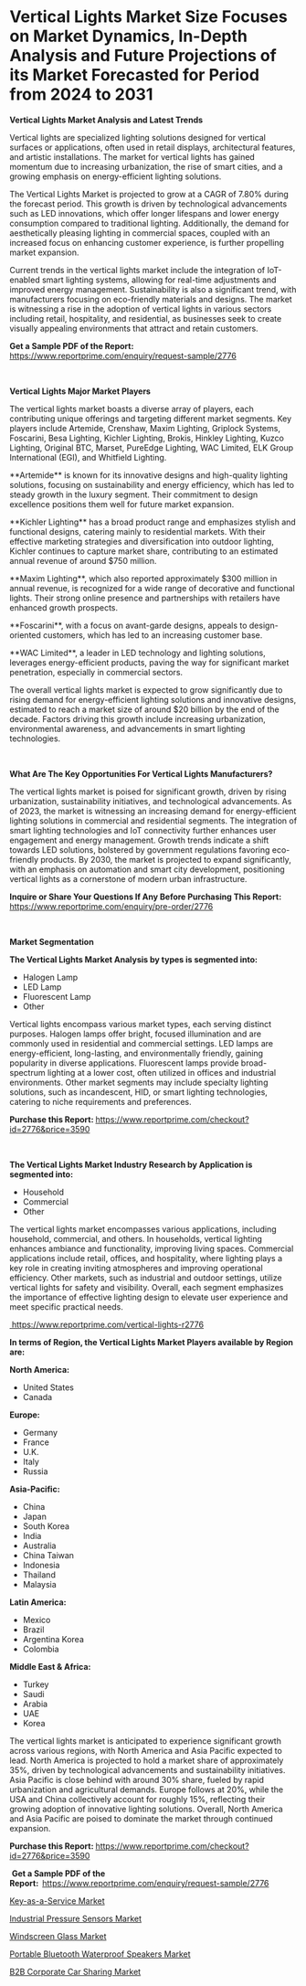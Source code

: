 <p><h1>Vertical Lights Market Size Focuses on Market Dynamics, In-Depth Analysis and Future Projections of its Market Forecasted for Period from 2024 to 2031</h1></p><p><strong>Vertical Lights Market Analysis and Latest Trends</strong></p>
<p><p>Vertical lights are specialized lighting solutions designed for vertical surfaces or applications, often used in retail displays, architectural features, and artistic installations. The market for vertical lights has gained momentum due to increasing urbanization, the rise of smart cities, and a growing emphasis on energy-efficient lighting solutions.</p><p>The Vertical Lights Market is projected to grow at a CAGR of 7.80% during the forecast period. This growth is driven by technological advancements such as LED innovations, which offer longer lifespans and lower energy consumption compared to traditional lighting. Additionally, the demand for aesthetically pleasing lighting in commercial spaces, coupled with an increased focus on enhancing customer experience, is further propelling market expansion.</p><p>Current trends in the vertical lights market include the integration of IoT-enabled smart lighting systems, allowing for real-time adjustments and improved energy management. Sustainability is also a significant trend, with manufacturers focusing on eco-friendly materials and designs. The market is witnessing a rise in the adoption of vertical lights in various sectors including retail, hospitality, and residential, as businesses seek to create visually appealing environments that attract and retain customers.</p></p>
<p><strong>Get a Sample PDF of the Report:&nbsp;</strong> <a href="https://www.reportprime.com/enquiry/request-sample/2776?utm_campaign=28&utm_medium=2&utm_source=Github&utm_content=ia&utm_term=27112024&utm_id=vertical-lights">https://www.reportprime.com/enquiry/request-sample/2776</a></p>
<p>&nbsp;</p>
<p><strong>Vertical Lights Major Market Players</strong></p>
<p><p>The vertical lights market boasts a diverse array of players, each contributing unique offerings and targeting different market segments. Key players include Artemide, Crenshaw, Maxim Lighting, Griplock Systems, Foscarini, Besa Lighting, Kichler Lighting, Brokis, Hinkley Lighting, Kuzco Lighting, Original BTC, Marset, PureEdge Lighting, WAC Limited, ELK Group International (EGI), and Whitfield Lighting. </p><p>**Artemide** is known for its innovative designs and high-quality lighting solutions, focusing on sustainability and energy efficiency, which has led to steady growth in the luxury segment. Their commitment to design excellence positions them well for future market expansion.</p><p>**Kichler Lighting** has a broad product range and emphasizes stylish and functional designs, catering mainly to residential markets. With their effective marketing strategies and diversification into outdoor lighting, Kichler continues to capture market share, contributing to an estimated annual revenue of around $750 million.</p><p>**Maxim Lighting**, which also reported approximately $300 million in annual revenue, is recognized for a wide range of decorative and functional lights. Their strong online presence and partnerships with retailers have enhanced growth prospects.</p><p>**Foscarini**, with a focus on avant-garde designs, appeals to design-oriented customers, which has led to an increasing customer base. </p><p>**WAC Limited**, a leader in LED technology and lighting solutions, leverages energy-efficient products, paving the way for significant market penetration, especially in commercial sectors.</p><p>The overall vertical lights market is expected to grow significantly due to rising demand for energy-efficient lighting solutions and innovative designs, estimated to reach a market size of around $20 billion by the end of the decade. Factors driving this growth include increasing urbanization, environmental awareness, and advancements in smart lighting technologies.</p></p>
<p>&nbsp;</p>
<p><strong>What Are The Key Opportunities For Vertical Lights Manufacturers?</strong></p>
<p><p>The vertical lights market is poised for significant growth, driven by rising urbanization, sustainability initiatives, and technological advancements. As of 2023, the market is witnessing an increasing demand for energy-efficient lighting solutions in commercial and residential segments. The integration of smart lighting technologies and IoT connectivity further enhances user engagement and energy management. Growth trends indicate a shift towards LED solutions, bolstered by government regulations favoring eco-friendly products. By 2030, the market is projected to expand significantly, with an emphasis on automation and smart city development, positioning vertical lights as a cornerstone of modern urban infrastructure.</p></p>
<p><strong>Inquire or Share Your Questions If Any Before Purchasing This Report:</strong> <a href="https://www.reportprime.com/enquiry/pre-order/2776?utm_campaign=28&utm_medium=2&utm_source=Github&utm_content=ia&utm_term=27112024&utm_id=vertical-lights">https://www.reportprime.com/enquiry/pre-order/2776</a></p>
<p>&nbsp;</p>
<p><strong>Market Segmentation</strong></p>
<p><strong>The Vertical Lights Market Analysis by types is segmented into:</strong></p>
<p><ul><li>Halogen Lamp</li><li>LED Lamp</li><li>Fluorescent Lamp</li><li>Other</li></ul></p>
<p><p>Vertical lights encompass various market types, each serving distinct purposes. Halogen lamps offer bright, focused illumination and are commonly used in residential and commercial settings. LED lamps are energy-efficient, long-lasting, and environmentally friendly, gaining popularity in diverse applications. Fluorescent lamps provide broad-spectrum lighting at a lower cost, often utilized in offices and industrial environments. Other market segments may include specialty lighting solutions, such as incandescent, HID, or smart lighting technologies, catering to niche requirements and preferences.</p></p>
<p><strong>Purchase this Report:&nbsp;</strong><a href="https://www.reportprime.com/checkout?id=2776&price=3590&utm_campaign=28&utm_medium=2&utm_source=Github&utm_content=ia&utm_term=27112024&utm_id=vertical-lights">https://www.reportprime.com/checkout?id=2776&price=3590</a></p>
<p>&nbsp;</p>
<p><strong>The Vertical Lights Market Industry Research by Application is segmented into:</strong></p>
<p><ul><li>Household</li><li>Commercial</li><li>Other</li></ul></p>
<p><p>The vertical lights market encompasses various applications, including household, commercial, and others. In households, vertical lighting enhances ambiance and functionality, improving living spaces. Commercial applications include retail, offices, and hospitality, where lighting plays a key role in creating inviting atmospheres and improving operational efficiency. Other markets, such as industrial and outdoor settings, utilize vertical lights for safety and visibility. Overall, each segment emphasizes the importance of effective lighting design to elevate user experience and meet specific practical needs.</p></p>
<p><a href="https://www.reportprime.com/vertical-lights-r2776?utm_campaign=28&utm_medium=2&utm_source=Github&utm_content=ia&utm_term=27112024&utm_id=vertical-lights">&nbsp;https://www.reportprime.com/vertical-lights-r2776</a></p>
<p><strong>In terms of Region, the Vertical Lights Market Players available by Region are:</strong></p>
<p>
    <p> <strong> North America: </strong>
        <ul>
            <li>United States</li>
            <li>Canada</li>
        </ul>
        </p> 
    <p> <strong> Europe: </strong>
        <ul>
            <li>Germany</li>
            <li>France</li>
            <li>U.K.</li>
            <li>Italy</li>
            <li>Russia</li>
        </ul>
        </p> 
    <p> <strong> Asia-Pacific: </strong>
        <ul>
            <li>China</li>
            <li>Japan</li>
            <li>South Korea</li>
            <li>India</li>
            <li>Australia</li>
            <li>China Taiwan</li>
            <li>Indonesia</li>
            <li>Thailand</li>
            <li>Malaysia</li>
        </ul>
        </p> 
    <p> <strong> Latin America: </strong>
        <ul>
            <li>Mexico</li>
            <li>Brazil</li>
            <li>Argentina Korea</li>
            <li>Colombia</li>
        </ul>
        </p> 
    <p> <strong> Middle East & Africa: </strong>
        <ul>
            <li>Turkey</li>
            <li>Saudi</li>
            <li>Arabia</li>
            <li>UAE</li>
            <li>Korea</li>
        </ul>
    </p>
    </p>
<p><p>The vertical lights market is anticipated to experience significant growth across various regions, with North America and Asia Pacific expected to lead. North America is projected to hold a market share of approximately 35%, driven by technological advancements and sustainability initiatives. Asia Pacific is close behind with around 30% share, fueled by rapid urbanization and agricultural demands. Europe follows at 20%, while the USA and China collectively account for roughly 15%, reflecting their growing adoption of innovative lighting solutions. Overall, North America and Asia Pacific are poised to dominate the market through continued expansion.</p></p>
<p><strong>Purchase this Report: </strong><a href="https://www.reportprime.com/checkout?id=2776&price=3590&utm_campaign=28&utm_medium=2&utm_source=Github&utm_content=ia&utm_term=27112024&utm_id=vertical-lights">https://www.reportprime.com/checkout?id=2776&price=3590</a></p>
<p>&nbsp;<strong>Get a Sample PDF of the Report:&nbsp;&nbsp;</strong><a href="https://www.reportprime.com/enquiry/request-sample/2776?utm_campaign=28&utm_medium=2&utm_source=Github&utm_content=ia&utm_term=27112024&utm_id=vertical-lights">https://www.reportprime.com/enquiry/request-sample/2776</a></p>
<p><strong></strong></p>
<p><p><a href="https://issuu.com/reportprime-2/docs/key-as-a-service-market-size-2030.p_cb1f3df18b8fe1?utm_campaign=28&utm_medium=2&utm_source=Github&utm_content=ia&utm_term=27112024&utm_id=vertical-lights">Key-as-a-Service Market</a></p><p><a href="https://github.com/LilianFaulkner65/Market-Research-Report-List-1/blob/main/industrial-pressure-sensors-market.md?utm_campaign=28&utm_medium=2&utm_source=Github&utm_content=ia&utm_term=27112024&utm_id=vertical-lights">Industrial Pressure Sensors Market</a></p><p><a href="https://www.linkedin.com/pulse/global-windscreen-glass-market-trends-insights-growth-sfpte?utm_campaign=28&utm_medium=2&utm_source=Github&utm_content=ia&utm_term=27112024&utm_id=vertical-lights">Windscreen Glass Market</a></p><p><a href="https://github.com/rileymgdorcas/Market-Research-Report-List-1/blob/main/portable-bluetooth-waterproof-speakers-market.md?utm_campaign=28&utm_medium=2&utm_source=Github&utm_content=ia&utm_term=27112024&utm_id=vertical-lights">Portable Bluetooth Waterproof Speakers Market</a></p><p><a href="https://issuu.com/reportprime-2/docs/b2b-corporate-car-sharing-market-si_72e4ea1b92af48?utm_campaign=28&utm_medium=2&utm_source=Github&utm_content=ia&utm_term=27112024&utm_id=vertical-lights">B2B Corporate Car Sharing Market</a></p></p>